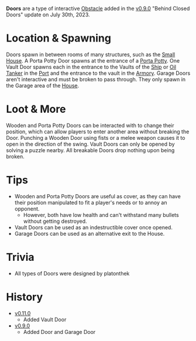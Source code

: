 **Doors** are a type of interactive [Obstacle](/obstacles) added in the [v0.9.0](https://github.com/HasangerGames/suroi/releases/tag/v0.9.0) "Behind Closed Doors" update on July 30th, 2023.

# Location & Spawning

Doors spawn in between rooms of many structures, such as the [Small House](/buildings/small_house). A Porta Potty Door spawns at the entrance of a [Porta Potty](/buildings/porta_potty). One Vault Door spawns each in the entrance to the Vaults of the [Ship](/buildings/ship) or [Oil Tanker](/buildings/oil_tanker) in the [Port](/buildings/port) and the entrance to the vault in the [Armory](/buildings/armory). Garage Doors aren't interactive and must be broken to pass through. They only spawn in the Garage area of the [House](/buildings/house).

# Loot & More

Wooden and Porta Potty Doors can be interacted with to change their position, which can allow players to enter another area without breaking the Door. Punching a Wooden Door using fists or a melee weapon causes it to open in the direction of the swing. Vault Doors can only be opened by solving a puzzle nearby. All breakable Doors drop nothing upon being broken.

# Tips

- Wooden and Porta Potty Doors are useful as cover, as they can have their position manipulated to fit a player's needs or to annoy an opponent.
  - However, both have low health and can't withstand many bullets without getting destroyed.
- Vault Doors can be used as an indestructible cover once opened.
- Garage Doors can be used as an alternative exit to the House.

# Trivia

- All types of Doors were designed by platonthek

# History

- [v0.11.0](https://github.com/HasangerGames/suroi/releases/tag/v0.11.0)
  - Added Vault Door
- [v0.9.0](https://github.com/HasangerGames/suroi/releases/tag/v0.9.0)
  - Added Door and Garage Door
